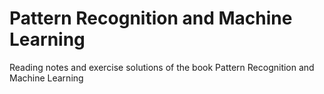 Pattern Recognition and Machine Learning
===

Reading notes and exercise solutions of the book Pattern Recognition and Machine Learning
